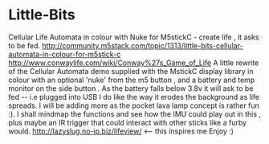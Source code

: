 # Little-Bits
Cellular Life Automata in colour with Nuke for M5stickC  - create life , it asks to be fed.
http://community.m5stack.com/topic/1313/little-bits-cellular-automata-in-colour-for-m5stick-c
http://www.conwaylife.com/wiki/Conway%27s_Game_of_Life
A little rewrite of the Cellular Automata demo supplied with the MstickC display library in colour
with an optional 'nuke' from the m5 button , and a battery and temp monitor on the side button .
As the battery falls below 3.8v it will ask to be fed -- i.e plugged into USB
I do like the way it erodes the background as life spreads.
I will be adding more as the pocket lava lamp concept is rather fun :). 
I shall mindmap the functions and see how the IMU could play out in this , plus maybe an IR trigger
that could interact with other sticks like a furby would.
http://lazyslug.no-ip.biz/lifeview/  <-- this inspires me
Enjoy :)
